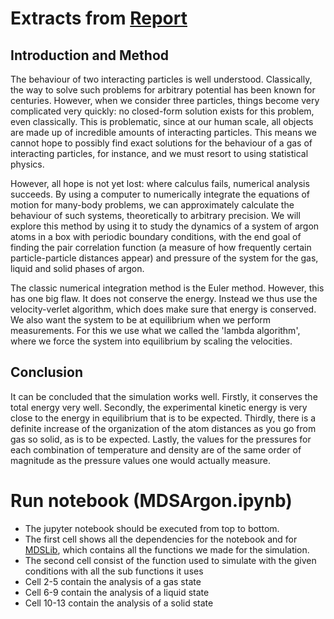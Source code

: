 # Extracts from [Report](Report.pdf)
## Introduction and Method
The behaviour of two interacting particles is well understood. Classically, the way to solve such problems for arbitrary potential has been known for centuries. However, when we consider three particles, things become very complicated very quickly: no closed-form solution exists for this problem, even classically. This is problematic, since at our human scale, all objects are made up of incredible amounts of interacting particles. This means we cannot hope to possibly find exact solutions for the behaviour of a gas of interacting particles, for instance, and we must resort to using statistical physics.

However, all hope is not yet lost: where calculus fails, numerical analysis succeeds. By using a computer to numerically integrate the equations of motion for many-body problems, we can approximately calculate the behaviour of such systems, theoretically to arbitrary precision. We will explore this method by using it to study the dynamics of a system of argon atoms in a box with periodic boundary conditions, with the end goal of finding the pair correlation function (a measure of how frequently certain particle-particle distances appear) and pressure of the system for the gas, liquid and solid phases of argon.

The classic numerical integration method is the Euler method. However, this has one big flaw. It does not conserve the energy. Instead we thus use the velocity-verlet algorithm, which does make sure that energy is conserved. We also want the system to be at equilibrium when we perform measurements. For this we use what we called the 'lambda algorithm', where we force the system into equilibrium by scaling the velocities.

## Conclusion
It can be concluded that the simulation works well. Firstly, it conserves the total energy very well. Secondly, the experimental kinetic energy is very close to the energy in equilibrium that is to be expected. Thirdly, there is a definite increase of the organization of the atom distances as you go from gas so solid, as is to be expected.  Lastly, the values for the pressures for each combination of temperature and density are of the same order of magnitude as the pressure values one would actually measure.

# Run notebook (MDSArgon.ipynb)
- The jupyter notebook should be executed from top to bottom.
- The first cell shows all the dependencies for the notebook and for [MDSLib](MDSLib.py), which contains all the functions we made for the simulation.
- The second cell consist of the function used to simulate with the given conditions with all the sub functions it uses
- Cell 2-5 contain the analysis of a gas state
- Cell 6-9 contain the analysis of a liquid state
- Cell 10-13 contain the analysis of a solid state